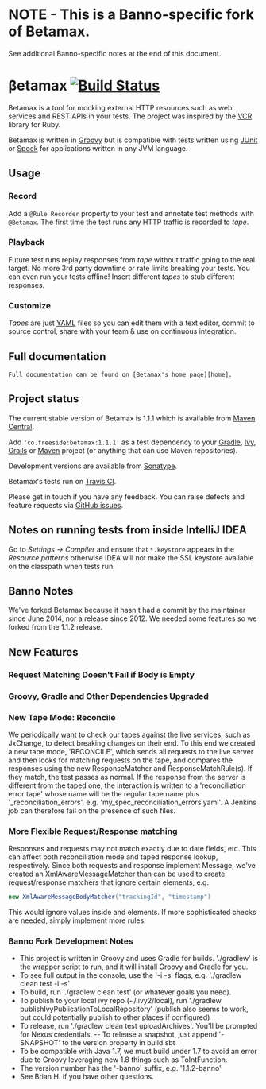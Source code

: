 # NOTE - This is a Banno-specific fork of Betamax.
See additional Banno-specific notes at the end of this document.

# &beta;etamax [![Build Status](https://secure.travis-ci.org/robfletcher/betamax.png?branch=master)](http://travis-ci.org/robfletcher/betamax)

Betamax is a tool for mocking external HTTP resources such as web services and REST APIs in your tests. The project was inspired by the [VCR][vcr] library for Ruby.

Betamax is written in [Groovy][groovy] but is compatible with tests written using [JUnit][junit] or [Spock][spock] for applications written in any JVM language.

## Usage

### Record

Add a `@Rule Recorder` property to your test and annotate test methods with `@Betamax`. The first time the test runs any HTTP traffic is recorded to _tape_.

### Playback

Future test runs replay responses from _tape_ without traffic going to the real target. No more 3rd party downtime or rate limits breaking your tests. You can even run your tests offline! Insert different _tapes_ to stub different responses.

### Customize
_Tapes_ are just [YAML][yaml] files so you can edit them with a text editor, commit to source control, share with your team & use on continuous integration.

## Full documentation

	Full documentation can be found on [Betamax's home page][home].

## Project status

The current stable version of Betamax is 1.1.1 which is available from [Maven Central][mavenrepo].

Add `'co.freeside:betamax:1.1.1'` as a test dependency to your [Gradle][gradle], [Ivy][ivy], [Grails][grails] or [Maven][maven] project (or anything that can use Maven repositories).

Development versions are available from [Sonatype][sonatype].

Betamax's tests run on [Travis CI][travis].

Please get in touch if you have any  feedback. You can raise defects and feature requests via [GitHub issues][issues].

[gradle]:http://gradle.org/
[grails]:http://grails.org/
[groovy]:http://groovy.codehaus.org/
[home]:http://freeside.co/betamax
[issues]:http://github.com/robfletcher/betamax/issues
[ivy]:http://ant.apache.org/ivy/
[junit]:http://junit.org/
[maven]:http://maven.apache.org/
[mavenrepo]:http://repo1.maven.org/maven2/co/freeside/betamax/
[sonatype]:https://oss.sonatype.org/content/groups/public/co/freeside/betamax/
[spock]:http://spockframework.org/
[travis]:http://travis-ci.org/robfletcher/betamax
[vcr]:http://relishapp.com/myronmarston/vcr
[yaml]:http://yaml.org/

## Notes on running tests from inside IntelliJ IDEA

Go to _Settings -> Compiler_ and ensure that `*.keystore` appears in the _Resource patterns_ otherwise IDEA will not
make the SSL keystore available on the classpath when tests run.

## Banno Notes

We've forked Betamax because it hasn't had a commit by the maintainer since June 2014, nor a release since 2012.  We needed some features so we forked from the 1.1.2 release.

## New Features

### Request Matching Doesn't Fail if Body is Empty

### Groovy, Gradle and Other Dependencies Upgraded

### New Tape Mode: Reconcile

We periodically want to check our tapes against the live services, such as JxChange, to detect breaking changes on their end.  To this end we created a new tape mode, 'RECONCILE', which sends all requests to the live server and then looks for matching requests on the tape, and compares the responses using the new ResponseMatcher and ResponseMatchRule(s).  If they match, the test passes as normal.  If the response from the server is different from the taped one, the interaction is written to a 'reconciliation error tape' whose name will be the regular tape name plus '_reconciliation_errors', e.g. 'my_spec_reconciliation_errors.yaml'.  A Jenkins job can therefore fail on the presence of such files.

### More Flexible Request/Response matching

Responses and requests may not match exactly due to date fields, etc.  This can affect both reconciliation mode and taped response lookup, respectively.  Since both requests and response implement Message, we've created an XmlAwareMessageMatcher than can be used to create request/response matchers that ignore certain elements, e.g.

```scala
new XmlAwareMessageBodyMatcher("trackingId", "timestamp")
```

This would ignore values inside <trackingId> and <timestamp> elements.  If more sophisticated checks are needed, simply implement more rules.

### Banno Fork Development Notes

- This project is written in Groovy and uses Gradle for builds.  './gradlew' is the wrapper script to run, and it will install Groovy and Gradle for you.
- To see full output in the console, use the '-i -s' flags, e.g. './gradlew clean test -i -s'
- To build, run './gradlew clean test' (or whatever goals you need).
- To publish to your local ivy repo (~/.ivy2/local), run './gradlew publishIvyPublicationToLocalRepository' (publish also seems to work, but could potentially publish to other places if configured)
- To release, run './gradlew clean test uploadArchives'.  You'll be prompted for Nexus credentials.
-- To release a snapshot, just append '-SNAPSHOT' to the version property in build.sbt
- To be compatible with Java 1.7, we must build under 1.7 to avoid an error due to Groovy leveraging new 1.8 things such as ToIntFunction.
- The version number has the '-banno' suffix, e.g. '1.1.2-banno'
- See Brian H. if you have other questions.
